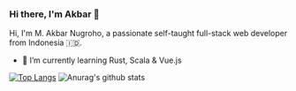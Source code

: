 ### Hi there, I'm Akbar 👋

Hi, I'm M. Akbar Nugroho, a passionate self-taught full-stack web developer from Indonesia 🇮🇩.

- 🌱 I’m currently learning Rust, Scala & Vue.js

[![Top Langs](https://github-readme-stats.vercel.app/api/top-langs/?username=thexdev&theme=radical)](https://github.com/thexdev)
![Anurag's github stats](https://github-readme-stats.vercel.app/api?username=thexdev&show_icons=true&theme=radical)
